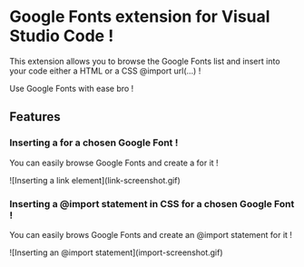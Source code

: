 # Google Fonts extension for Visual Studio Code !

This extension allows you to browse the Google Fonts list and insert into your code either a HTML <link href=".."/> or a CSS @import url(...) !

Use Google Fonts with ease bro !

## Features

### Inserting a <link href=".."> for a chosen Google Font !

You can easily browse Google Fonts and create a <link href> for it !

\!\[Inserting a link element\]\(link-screenshot.gif\)

### Inserting a @import statement in CSS for a chosen Google Font !

You can easily brows Google Fonts and create an @import statement for it !

\!\[Inserting an @import statement\]\(import-screenshot.gif\)
